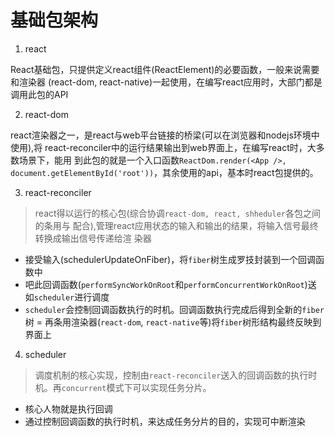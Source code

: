 # 基础包架构

1. react

React基础包，只提供定义react组件(ReactElement)的必要函数，一般来说需要和渲染器
(react-dom, react-native)一起使用，在编写react应用时，大部门都是调用此包的API

2. react-dom

react渲染器之一，是react与web平台链接的桥梁(可以在浏览器和nodejs环境中使用),将
react-reconciler中的运行结果输出到web界面上，在编写react时，大多数场景下，能用
到此包的就是一个入口函数`ReactDom.render(<App />, document.getElementById('root'))`，其余使用的api，基本时react包提供的。

3. react-reconciler

> react得以运行的核心包(综合协调`react-dom, react, shheduler`各包之间的条用与
配合),管理react应用状态的输入和输出的结果，将输入信号最终转换成输出信号传递给渲
染器

- 接受输入(schedulerUpdateOnFiber)，将`fiber`树生成罗技封装到一个回调函数中
- 吧此回调函数(`performSyncWorkOnRoot`和`performConcurrentWorkOnRoot`)送
如`scheduler`进行调度
- `scheduler`会控制回调函数执行的时机。回调函数执行完成后得到全新的`fiber`树
= 再条用渲染器(`react-dom`, `react-native`等)将`fiber`树形结构最终反映到界面上

4. scheduler

> 调度机制的核心实现，控制由`react-reconciler`送入的回调函数的执行时机。再`concurrent`模式下可以实现任务分片。
- 核心人物就是执行回调
- 通过控制回调函数的执行时机，来达成任务分片的目的，实现可中断渲染
